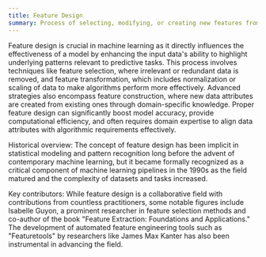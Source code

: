 ```yaml
---
title: Feature Design
summary: Process of selecting, modifying, or creating new features from raw data to improve the performance of machine learning models.
---
```

Feature design is crucial in machine learning as it directly influences the effectiveness of a model by enhancing the input data's ability to highlight underlying patterns relevant to predictive tasks. This process involves techniques like feature selection, where irrelevant or redundant data is removed, and feature transformation, which includes normalization or scaling of data to make algorithms perform more effectively. Advanced strategies also encompass feature construction, where new data attributes are created from existing ones through domain-specific knowledge. Proper feature design can significantly boost model accuracy, provide computational efficiency, and often requires domain expertise to align data attributes with algorithmic requirements effectively.

Historical overview: The concept of feature design has been implicit in statistical modeling and pattern recognition long before the advent of contemporary machine learning, but it became formally recognized as a critical component of machine learning pipelines in the 1990s as the field matured and the complexity of datasets and tasks increased.

Key contributors: While feature design is a collaborative field with contributions from countless practitioners, some notable figures include Isabelle Guyon, a prominent researcher in feature selection methods and co-author of the book "Feature Extraction: Foundations and Applications." The development of automated feature engineering tools such as "Featuretools" by researchers like James Max Kanter has also been instrumental in advancing the field.